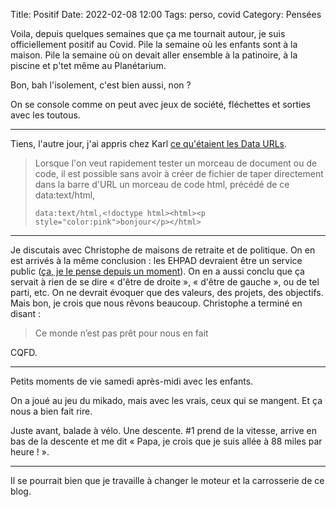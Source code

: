 Title: Positif
Date: 2022-02-08 12:00
Tags: perso, covid
Category: Pensées

Voila, depuis quelques semaines que ça me tournait autour, je suis officiellement positif au Covid. Pile la semaine où les enfants sont à la maison. Pile la semaine où on devait aller ensemble à la patinoire, à la piscine et p'tet même au Planétarium.

Bon, bah l'isolement, c'est bien aussi, non ?

On se console comme on peut avec jeux de société, fléchettes et sorties avec les toutous.

---

Tiens, l'autre jour, j'ai appris chez Karl [ce qu'étaient les Data URLs](https://www.la-grange.net/2022/02/04/bourgeon).

> Lorsque l'on veut rapidement tester un morceau de document ou de code, il est possible sans avoir à créer de fichier de taper directement dans la barre d'URL un morceau de code html, précédé de ce data:text/html,
>
> ```
> data:text/html,<!doctype html><html><p style="color:pink">bonjour</p></html>
> ```


---

Je discutais avec Christophe de maisons de retraite et de politique. On en est arrivés à la même conclusion : les EHPAD devraient être un service public ([ça, je le pense depuis un moment]({filename}pieces-a-conviction-sur-les-ehpad-en-france.md)). On en a aussi conclu que ça servait à rien de se dire « d'être de droite », « d'être de gauche », ou de tel parti, etc. On ne devrait évoquer que des valeurs, des projets, des objectifs. Mais bon, je crois que nous rêvons beaucoup. Christophe a terminé en disant :

> Ce monde n’est pas prêt pour nous en fait

CQFD.

---

Petits moments de vie samedi après-midi avec les enfants.

On a joué au jeu du mikado, mais avec les vrais, ceux qui se mangent. Et ça nous a bien fait rire.

Juste avant, balade à vélo. Une descente. #1 prend de la vitesse, arrive en bas de la descente et me dit « Papa, je crois que je suis allée à 88 miles par heure ! ».

---

Il se pourrait bien que je travaille à changer le moteur et la carrosserie de ce blog.
